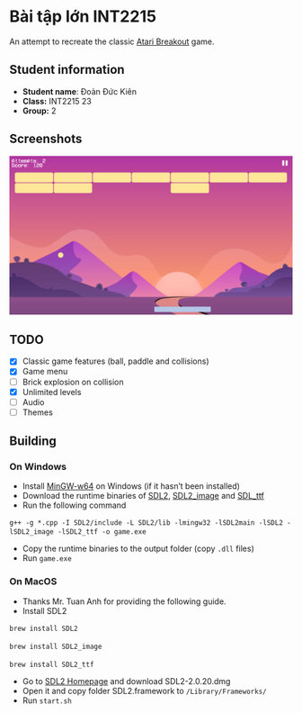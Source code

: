 # Bài tập lớn INT2215

An attempt to recreate the classic [Atari Breakout](https://en.wikipedia.org/wiki/Breakout_(video_game)) game.

## Student information

- **Student name**: Đoàn Đức Kiên
- **Class:** INT2215 23
- **Group:** 2

## Screenshots

![Screenshot](screenshot.png)

## TODO

- [x]  Classic game features (ball, paddle and collisions)
- [x]  Game menu
- [ ]  Brick explosion on collision
- [x]  Unlimited levels
- [ ]  Audio
- [ ]  Themes

## Building

### On Windows

- Install [MinGW-w64](https://www.mingw-w64.org/) on Windows (if it hasn’t been installed)
- Download the runtime binaries of [SDL2](https://www.libsdl.org/download-2.0.php), [SDL2_image](https://www.libsdl.org/projects/SDL_image) and [SDL_ttf](https://github.com/libsdl-org/SDL_ttf/releases/)
- Run the following command

```
g++ -g *.cpp -I SDL2/include -L SDL2/lib -lmingw32 -lSDL2main -lSDL2 -lSDL2_image -lSDL2_ttf -o game.exe
```

- Copy the runtime binaries to the output folder (copy `.dll` files)
- Run `game.exe`

### On MacOS

- Thanks Mr. Tuan Anh for providing the following guide.
- Install SDL2

```
brew install SDL2

brew install SDL2_image

brew install SDL2_ttf
```

- Go to [SDL2 Homepage](https://www.libsdl.org/download-2.0.php) and download SDL2-2.0.20.dmg
- Open it and copy folder SDL2.framework to `/Library/Frameworks/`
- Run `start.sh`
